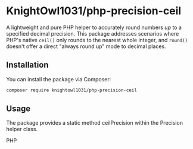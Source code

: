 # KnightOwl1031/php-precision-ceil

A lightweight and pure PHP helper to accurately round numbers *up* to a specified decimal precision. This package addresses scenarios where PHP's native `ceil()` only rounds to the nearest whole integer, and `round()` doesn't offer a direct "always round up" mode to decimal places.

## Installation

You can install the package via Composer:

```bash
composer require knightowl1031/php-precision-ceil
```

## Usage
The package provides a static method ceilPrecision within the Precision helper class.

PHP

<?php

// Make sure to include Composer's autoloader in your project's main script
require 'vendor/autoload.php';

use KnightOwl1031\PhpPrecisionCeil\Helpers\Precision; // Use your helper class

// Example 1: Round 12.341 up to 2 decimal places (expected: 12.35)
$result1 = Precision::ceilPrecision(12.341, 2);
echo "12.341 rounded up to 2 decimal places: " . $result1 . PHP_EOL;

// Example 2: Round 12.345 up to 2 decimal places (expected: 12.35)
$result2 = Precision::ceilPrecision(12.345, 2);
echo "12.345 rounded up to 2 decimal places: " . $result2 . PHP_EOL;

// Example 3: Round 12.349 up to 2 decimal places (expected: 12.35)
$result3 = Precision::ceilPrecision(12.349, 2);
echo "12.349 rounded up to 2 decimal places: " . $result3 . PHP_EOL;

// Example 4: Round 11.99 up to 0 decimal places (expected: 12.0)
$result4 = Precision::ceilPrecision(11.99, 0);
echo "11.99 rounded up to 0 decimal places: " . $result4 . PHP_EOL;

// Example 5: Handle negative numbers (ceil rounds towards positive infinity, so towards zero for negatives)
$result5 = Precision::ceilPrecision(-12.345, 2);
echo "-12.345 rounded up to 2 decimal places: " . $result5 . PHP_EOL; // Output: -12.34

$result6 = Precision::ceilPrecision(-11.9, 0);
echo "-11.9 rounded up to 0 decimal places: " . $result6 . PHP_EOL; // Output: -11.0

// Example 7: Using default precision (2 decimal places)
$result7 = Precision::ceilPrecision(7.891);
echo "7.891 rounded up with default precision: " . $result7 . PHP_EOL; // Output: 7.90
Parameters
$number (float): The number to round.

$precision (int): The number of decimal places to round to. Defaults to 2.

Contributing
Contributions are welcome! If you find a bug or have a suggestion, please open an issue or submit a pull request on the GitHub repository.

License
This package is open-sourced under the MIT License.
EOF